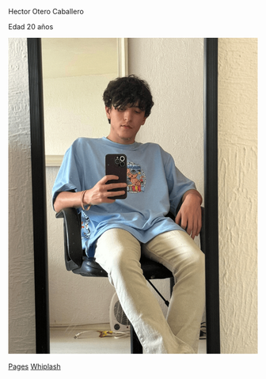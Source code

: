 Hector Otero Caballero

Edad 20 años

![YO](./docs/img/Yo.png)

[Pages](https://hectorotero.github.io/DesarrolloWeb/)
[Whiplash](https://hectorotero.github.io/DesarrolloWeb/Practica4/index.html)